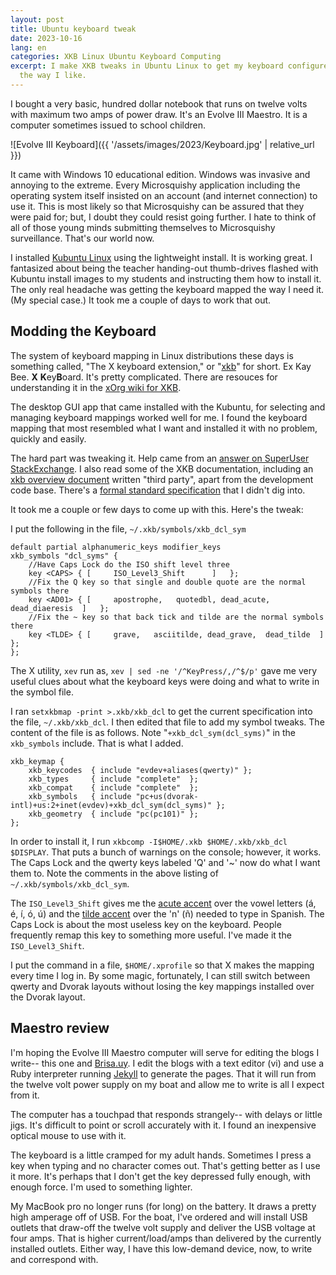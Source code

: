 ```yaml
---
layout: post
title: Ubuntu keyboard tweak
date: 2023-10-16
lang: en
categories: XKB Linux Ubuntu Keyboard Computing
excerpt: I make XKB tweaks in Ubuntu Linux to get my keyboard configured
  the way I like.
---
```

I bought a very basic, hundred dollar notebook that runs on twelve volts with
maximum two amps of power draw. It's an Evolve III Maestro. It is a computer
sometimes issued to school children.

![Evolve III Keyboard]({{ '/assets/images/2023/Keyboard.jpg' | relative_url }})

It came with Windows 10 educational edition. Windows was invasive and
annoying to the extreme.  Every Microsquishy application including the
operating system itself insisted on an account (and internet connection) to use
it. This is most likely so that Microsquishy can be assured that they were paid
for; but, I doubt they could resist going further. I hate to think of all of
those young minds submitting themselves to Microsquishy surveillance. That's
our world now.

I installed [Kubuntu Linux][kubuntu] using the lightweight install.  It is
working great.  I fantasized about being the teacher handing-out thumb-drives
flashed with Kubuntu install images to my students and instructing them how to
install it.  The only real headache was getting the keyboard mapped the way I
need it. (My special case.) It took me a couple of days to work that out.

[kubuntu]: https://kubuntu.org/

## Modding the Keyboard
The system of keyboard mapping in Linux distributions these days is something
called, "The X keyboard extension," or "[xkb][xkb]" for short.  Ex Kay Bee.
**X** **K**ey**B**oard.  It's pretty complicated.  There are resouces for
understanding it in the [xOrg wiki for XKB][wiki].

[xkb]: https://en.wikipedia.org/wiki/X_keyboard_extension
[wiki]: https://www.x.org/wiki/XKB/

The desktop GUI app that came installed with the Kubuntu,
for selecting and managing keyboard mappings worked well for me.
I found the keyboard mapping that most resembled what I want and installed
it with no problem, quickly and easily.

The hard part was tweaking it. Help came from an [answer on SuperUser
StackExchange][suex].  I also read some of the XKB documentation, including an
[xkb overview document][xov] written "third party", apart from the development
code base.  There's a [formal standard specification][xkbp] that I didn't dig
into.

[suex]: https://superuser.com/a/1168603
[xov]: https://www.charvolant.org/doug/xkb/html/xkb.html
[xkbp]: https://www.x.org/releases/current/doc/libX11/XKB/xkblib.html

It took me a couple or few days to come up with this. Here's the tweak:

I put the following in the file, `~/.xkb/symbols/xkb_dcl_sym`

```
default partial alphanumeric_keys modifier_keys
xkb_symbols "dcl_syms" {
    //Have Caps Lock do the ISO shift level three
    key <CAPS> { [     ISO_Level3_Shift      ]   };
    //Fix the Q key so that single and double quote are the normal symbols there
    key <AD01> { [     apostrophe,   quotedbl, dead_acute,  dead_diaeresis  ]   };
    //Fix the ~ key so that back tick and tilde are the normal symbols there
    key <TLDE> { [     grave,   asciitilde, dead_grave,  dead_tilde  ]   };
};
```

The X utility, `xev` run as, `xev | sed -ne '/^KeyPress/,/^$/p'`
gave me very useful clues about what the keyboard keys were doing and
what to write in the symbol file.

I ran `setxkbmap -print >.xkb/xkb_dcl` to get the current specification
into the file, `~/.xkb/xkb_dcl`.
I then edited that file to add my symbol tweaks.
The content of the file is as follows.
Note "`+xkb_dcl_sym(dcl_syms)`" in the `xkb_symbols` include.
That is what I added.

```
xkb_keymap {
	xkb_keycodes  { include "evdev+aliases(qwerty)"	};
	xkb_types     { include "complete"	};
	xkb_compat    { include "complete"	};
	xkb_symbols   { include "pc+us(dvorak-intl)+us:2+inet(evdev)+xkb_dcl_sym(dcl_syms)"	};
	xkb_geometry  { include "pc(pc101)"	};
};
```

In order to install it, I run `xkbcomp -I$HOME/.xkb $HOME/.xkb/xkb_dcl $DISPLAY`.
That puts a bunch of warnings on the console; however, it works. The Caps Lock
and the qwerty keys labeled 'Q' and '~' now do what I want them to.
Note the comments in the above listing of `~/.xkb/symbols/xkb_dcl_sym`.

The `ISO_Level3_Shift` gives me the [acute accent][acute] over the vowel
letters (á, é, í, ó, ú) and the [tilde accent][tilde] over the 'n' (ñ) needed
to type in Spanish.  The Caps Lock is about the most useless key on the
keyboard.  People frequently remap this key to something more useful.  I've
made it the `ISO_Level3_Shift`.

[acute]: https://en.wikipedia.org/wiki/Acute_accent
[tilde]: https://en.wikipedia.org/wiki/Tilde

I put the command in a file, `$HOME/.xprofile` so that X makes the mapping
every time I log in.  By some magic, fortunately, I can still switch between
qwerty and Dvorak layouts without losing the key mappings installed over the
Dvorak layout.

## Maestro review
I'm hoping the Evolve III Maestro computer will serve for editing the blogs I
write-- this one and [Brisa.uy][brisa]. I edit the blogs with a text editor (vi)
and use a Ruby interpreter running [Jekyll][jekyll] to generate the pages. That
it will run from the twelve volt power supply on my boat and allow me to
write is all I expect from it.

The computer has a touchpad that responds strangely-- with delays or
little jigs.  It's difficult to point or scroll accurately with it.
I found an inexpensive optical mouse to use with it.

The keyboard is a little cramped for my adult hands. Sometimes I press a key
when typing and no character comes out.  That's getting better as I use it
more.  It's perhaps that I don't get the key depressed fully enough, with
enough force. I'm used to something lighter.

My MacBook pro no longer runs (for long) on the battery. It draws a pretty
high amperage off of USB. For the boat, I've ordered and will install USB
outlets that draw-off the twelve volt supply and deliver the USB voltage at
four amps.  That is higher current/load/amps than delivered by the currently
installed outlets. Either way, I have this low-demand device, now, to
write and correspond with.

[brisa]: https://brisa.uy/
[jekyll]: http://jekyllrb.com/

